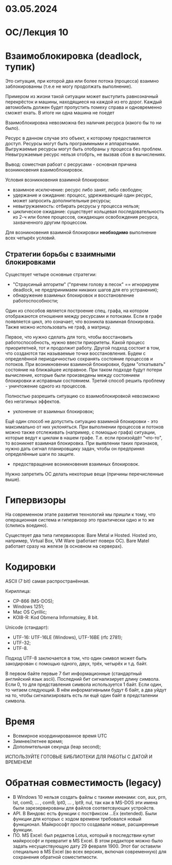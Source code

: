 # 03.05.2024

# ОС/Лекция 10

# Взаимоблокировка (deadlock, тупик)

Это ситуация, при которой два или более потока (процесса) взаимно заблокированны (т.е.е не могу продолжать выполнение). 

Примером из жизни такой ситуации может выступить равнозначный перекрёсток и машины, находящиеся на каждой из его дорог. Каждый автомобиль должен будет пропустить помеху справа и одновременно сможет ехать. В итоге ни одна машина не поедет

Взаимоблокировка невозможна без наличия ресурса (какого бы то ни было).

Ресурс в данном случае это объект, к которому предоставляется доступ. Ресурсы могут быть программными и аппаратными. Выгружаемые ресурсы могут быть отобраны у процесса без проблем. Невыгружаемые ресурс нельзя отобрть, не вызвав сбоя в вычислениях.

Вывод: соместная рабоат с ресрусами - основная причина возникновения взаимоблокировок.

Условия возникновения взаимной блокировки:
- взаимное исключение: ресурс либо занят, либо свободен;
- удержание и ожидание: процесс, удреживающий один ресурс, может запросить дополнительные ресурсы;
- невыгружаемость: отбирать ресрусы у процесса нельзя;
- циклическое ожидание: существует кольцевая последовательность из 2-ч или более процессов, ожидающих освобождения ресурса, захваченного другим процессом.

Для возникновения взаимной блокировки **необходимо** выполнение всех четырёх условий.

## Стратегии борьбы с взаимными блокировками

Существует четыре основные стратегии:
- "Страусиный алгоритм" ("прячем голову в песок" == игнорируем deadlock, не предпринимаем никаких шагов для его устранения);
- обнаружение взаимных блокировок и восстановление работоспособности;

Один из способов является построение спец. графа, на котором отображаются отношения между ресурсами и потоками. Если в графе появляется цикл, это означает, что возникла взаимная блокировка. Также можно использовать не граф, а матрицу.

Первое, что нужно сделать для того, чтобы восстановить работоспособность, нужно ввести приоритеты. Какой процесс приоритетней, тот и продолжит работу. Другой подход состоит в том, что создаются так называемые точки восстановления. Будем с определённой периодичностью сохранять состояние процессов и потоков. При возникновении взаимной блокировки, будем "откатывать" состояние на ближайшее исправное. При таком подходе будут потери вычисление, которые были произведены между состоянием блокировки и исправным состоянием. Третий способ решить проблему - уничтожение одного из процессов.

Полностью разрешить ситуацию со взаимоблокировкой невозможно без негатиных эффектов.

- уклонение от взаимных блокировок;

Ещё один способ не допустить ситуацию взаимной блокировки - это максимально от них уклоняться. При выполнении процессов и потоков можно также отслеживать (например, с помощью графа) ситуации, которые ведут к циклам в нашем графе. Т.е. если произойдёт "что-то", то возникнет взаимная блокировка. При выявлении таких признаков, нужно дать сигнал планировщику задач, чтобы он предпринял определённые шаги по защите.

- предоствращение возникновения взаимных блокировок.

Нужно запретить ОС делать некоторые вещи (причины перечисленные выше).

# Гипервизоры

На современном этапе развития технологий мы пришли к тому, что операционная система и гипервизор это практически одно и то же (слились воедино).

Существует два типа гипервизоров: Bare Metal и Hosted. Hosted это, например, Virtual Box, VM Ware (работает поверх ОС). Bare Matel работает сразу на железе (в основном на серверах).

# Кодировки

ASCII (7 bit) самая распространённая.

Кириллица:
- CP-866 (MS-DOS);
- Windows 1251;
- Mac OS Cyrillic;
- KOI8-R: Kod Obmena Informatsiey, 8 bit.

Unicode (стандарт):
- UTF-16: UTF-16LE (Windows), UTF-16BE (rfc 2781);
- UTF-32;
- UTF-8.

Подход UTF-8 заключается в том, что один символ может быть закодирован с помощью одного, двух, трёх, четырёх и т.д. байт.

В первом байте первые 7 бит информационные (стандартный английский язык ascii). Последний бит сигнализирует длину символа. Если 0, то для представления символа используется 1 байт. Если один, то читаем следующий. В нём информативными будут 6 байт, а два уйдут на то, чтобы сигнализировать есть ли ещё один байт в предсталении символа.

# Время

- Всемирное координированное время UTC
- Зимнее/летнее время;
- Дополнительная секунда (leap second);

ИСПОЛЬЗУЙТЕ ГОТОВЫЕ БИБЛИОТЕКИ ДЛЯ РАБОТЫ С ДАТОЙ И ВРЕМЕНЕМ!

# Обратная совместимость (legacy)

- В Windows 10 нельзя создать файлы с такими именами: con, aux, prn, lst, com0, ... , com9, lpt0, ... , lpt9, nul, так как в MS-DOS эти имена были зарезервированы для файлов соответсвующих устройств.
- API. В Виндовс есть функции с постфиксом ...Ex (extended). Были функции для которых с ходом времени требовался новый функционал. Майкрософт просто создавали новые, расширенные функции.
- ПО. MS Excel: был редактов Lotus, который в последствии купит майкрософт и превратит в MS Excel. В этом редакторе можно было задать несуществующую дату 29 февраля 1900. Этот баг оставили специально в MS Excel (во всех версиях, включая современную) для сохранения обратной соместитмости.
